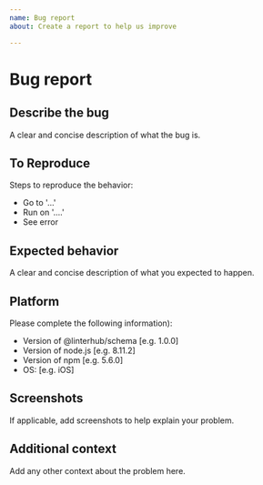```yaml
---
name: Bug report
about: Create a report to help us improve

---
```


# Bug report

## Describe the bug

A clear and concise description of what the bug is.

## To Reproduce

Steps to reproduce the behavior:

- Go to '...'
- Run on '....'
- See error

## Expected behavior

A clear and concise description of what you expected to happen.

## Platform

Please complete the following information):

- Version of @linterhub/schema [e.g. 1.0.0]
- Version of node.js [e.g. 8.11.2]
- Version of npm [e.g. 5.6.0]
- OS: [e.g. iOS]

## Screenshots

If applicable, add screenshots to help explain your problem.

## Additional context

Add any other context about the problem here.
